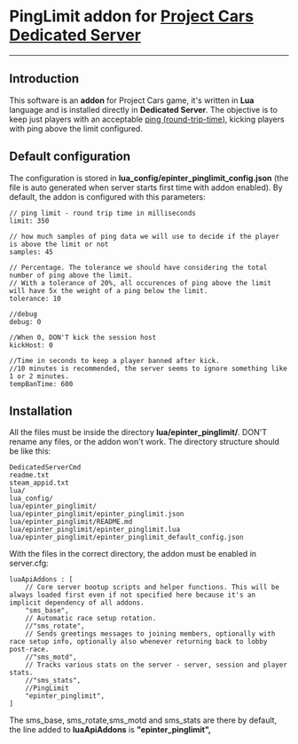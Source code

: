 # PingLimit addon for [Project Cars Dedicated Server](http://forum.projectcarsgame.com/showthread.php?22370-Dedicated-Server-HowTo-(Work-in-Progress))
____________

Introduction
------------

This software is an **addon** for Project Cars game, it's written in **Lua** language and is installed directly in **Dedicated Server**. The objective is to keep just players with an acceptable [ping (round-trip-time)](https://en.wikipedia.org/wiki/Round-trip_delay_time), kicking players with ping above the limit configured.

Default configuration
----------
The configuration is stored in **lua_config/epinter_pinglimit_config.json** (the file is auto generated when server starts first time with addon enabled). By default, the addon is configured with this parameters:

```
// ping limit - round trip time in milliseconds
limit: 350

// how much samples of ping data we will use to decide if the player is above the limit or not
samples: 45

// Percentage. The tolerance we should have considering the total number of ping above the limit.
// With a tolerance of 20%, all occurences of ping above the limit will have 5x the weight of a ping below the limit.
tolerance: 10

//debug
debug: 0

//When 0, DON'T kick the session host
kickHost: 0

//Time in seconds to keep a player banned after kick.
//10 minutes is recommended, the server seems to ignore something like 1 or 2 minutes.
tempBanTime: 600
```

Installation
----------
All the files must be inside the directory **lua/epinter_pinglimit/**. DON'T rename any files, or the addon won't work. The directory structure should be like this:
```
DedicatedServerCmd
readme.txt
steam_appid.txt
lua/
lua_config/
lua/epinter_pinglimit/
lua/epinter_pinglimit/epinter_pinglimit.json
lua/epinter_pinglimit/README.md
lua/epinter_pinglimit/epinter_pinglimit.lua
lua/epinter_pinglimit/epinter_pinglimit_default_config.json
```

With the files in the correct directory, the addon must be enabled in server.cfg:

```
luaApiAddons : [
    // Core server bootup scripts and helper functions. This will be always loaded first even if not specified here because it's an implicit dependency of all addons.
    "sms_base",
    // Automatic race setup rotation.
    //"sms_rotate",
    // Sends greetings messages to joining members, optionally with race setup info, optionally also whenever returning back to lobby post-race.
    //"sms_motd",
    // Tracks various stats on the server - server, session and player stats.
    //"sms_stats",
    //PingLimit
    "epinter_pinglimit",
]
```
The sms_base, sms_rotate,sms_motd and sms_stats are there by default, the line added to **luaApiAddons** is **"epinter_pinglimit",**

